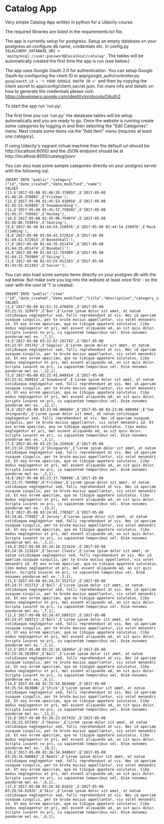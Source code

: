 # Catalog App

Very simple Catalog App written in python for a Udacity course. 

The required libraries are listed in the requirements.txt file.

The app is currently setup for postgress. Setup an empty database on your postgress an configure db name, credentials etc. in config.py ``SQLALCHEMY_DATABASE_URI = 'postgresql://user:password@localhost/catalog'``. The tables will be automatically created the first time the app is run (see below.)

The app uses Google Oauth 2.0 for authentication. You can setup Google Oauth by configuring the client ID in app/google_auth/controller.py ``googleauth_id = '< YOUR GOOGLE OAUTH ID >'`` and then by copying the client secret to app/config/client_secret.json. For more info and details on how to generate the credentials please visit: https://developers.google.com/identity/protocols/OAuth2

To start the app run 'run.py'. 

The first time you run 'run.py' the database tables will be setup automatically and you are ready to go. Once the website is running create some categories by logging in and then selecting the "Edit Categories" menu. Next create some items via the "Add Item" menu (requires at least one category).

If using Udacity's vagrant virtual machine then the default url should be http://localhost:8000/ and the JSON endpoint should be at http://localhost:8000/catalog/json/ 

You can also load some sample categories directly on your postgres server with the following sql:

```
INSERT INTO "public"."category"("id","date_created","date_modified","name")
VALUES
(13,E'2017-05-08 01:46:20.378092',E'2017-05-08 01:46:20.378092',E'Frisbee'),
(12,E'2017-05-08 01:45:53.910956',E'2017-05-08 01:45:53.910956',E'Snowboarding'),
(11,E'2017-05-08 01:45:37.750502',E'2017-05-08 01:45:37.750502',E'Hockey'),
(10,E'2017-05-08 01:45:06.759074',E'2017-05-08 01:45:06.759074',E'Skating'),
(9,E'2017-05-08 01:44:54.150976',E'2017-05-08 01:44:54.150976',E'Rock Climbing'),
(8,E'2017-05-08 01:44:42.572014',E'2017-05-08 01:44:42.572014',E'Basketball'),
(7,E'2017-05-08 01:44:35.451474',E'2017-05-08 01:44:35.451474',E'Baseball'),
(6,E'2017-05-08 01:44:12.793999',E'2017-05-08 01:44:12.793999',E'Skiing'),
(3,E'2017-05-08 01:43:55.012303',E'2017-05-08 01:43:55.012303',E'Soccer');
```

You can also load some sample items directly on your postgres db with the sql below. But make sure you log into the website at least once first - so the user with the user.id '1' is created.  

```
INSERT INTO "public"."item"("id","date_created","date_modified","title","description","category_id","user_id")
VALUES
(2,E'2017-05-08 01:51:15.476859',E'2017-05-08 03:21:51.329975',E'Bat',E'Lorem ipsum dolor sit amet, at natum cotidieque neglegentur sed, falli reprehendunt at vis. Nec id aperiam nusquam singulis, per te brute mucius appellantur, vis solet menandri id. Et eos errem apeirian, quo no tibique appetere salutatus. Cibo modus neglegentur et pri, mel essent aliquando ad, an sit quis dolor. Scripta iuvaret no pri, cu sapientem temporibus vel. Enim nonumes ponderum mel ex.',7,1),
(4,E'2017-05-08 03:22:07.191742',E'2017-05-08 03:22:07.191742',E'Goggles',E'Lorem ipsum dolor sit amet, at natum cotidieque neglegentur sed, falli reprehendunt at vis. Nec id aperiam nusquam singulis, per te brute mucius appellantur, vis solet menandri id. Et eos errem apeirian, quo no tibique appetere salutatus. Cibo modus neglegentur et pri, mel essent aliquando ad, an sit quis dolor. Scripta iuvaret no pri, cu sapientem temporibus vel. Enim nonumes ponderum mel ex.',12,1),
(5,E'2017-05-08 03:22:41.848914',E'2017-05-08 03:22:41.848914',E'Snowboard',E'Lorem ipsum dolor sit amet, at natum cotidieque neglegentur sed, falli reprehendunt at vis. Nec id aperiam nusquam singulis, per te brute mucius appellantur, vis solet menandri id. Et eos errem apeirian, quo no tibique appetere salutatus. Cibo modus neglegentur et pri, mel essent aliquando ad, an sit quis dolor. Scripta iuvaret no pri, cu sapientem temporibus vel. Enim nonumes ponderum mel ex.',12,1),
(6,E'2017-05-08 03:23:06.089494',E'2017-05-08 03:23:06.089494',E'Two shinguards',E'Lorem ipsum dolor sit amet, at natum cotidieque neglegentur sed, falli reprehendunt at vis. Nec id aperiam nusquam singulis, per te brute mucius appellantur, vis solet menandri id. Et eos errem apeirian, quo no tibique appetere salutatus. Cibo modus neglegentur et pri, mel essent aliquando ad, an sit quis dolor. Scripta iuvaret no pri, cu sapientem temporibus vel. Enim nonumes ponderum mel ex.',3,1),
(7,E'2017-05-08 03:23:24.259928',E'2017-05-08 03:23:24.259928',E'Shinguards',E'Lorem ipsum dolor sit amet, at natum cotidieque neglegentur sed, falli reprehendunt at vis. Nec id aperiam nusquam singulis, per te brute mucius appellantur, vis solet menandri id. Et eos errem apeirian, quo no tibique appetere salutatus. Cibo modus neglegentur et pri, mel essent aliquando ad, an sit quis dolor. Scripta iuvaret no pri, cu sapientem temporibus vel. Enim nonumes ponderum mel ex.',3,1),
(8,E'2017-05-08 03:23:37.766098',E'2017-05-08 03:23:37.766098',E'Frisbee',E'Lorem ipsum dolor sit amet, at natum cotidieque neglegentur sed, falli reprehendunt at vis. Nec id aperiam nusquam singulis, per te brute mucius appellantur, vis solet menandri id. Et eos errem apeirian, quo no tibique appetere salutatus. Cibo modus neglegentur et pri, mel essent aliquando ad, an sit quis dolor. Scripta iuvaret no pri, cu sapientem temporibus vel. Enim nonumes ponderum mel ex.',13,1),
(9,E'2017-05-08 03:24:01.770587',E'2017-05-08 03:24:01.770587',E'Jersey',E'Lorem ipsum dolor sit amet, at natum cotidieque neglegentur sed, falli reprehendunt at vis. Nec id aperiam nusquam singulis, per te brute mucius appellantur, vis solet menandri id. Et eos errem apeirian, quo no tibique appetere salutatus. Cibo modus neglegentur et pri, mel essent aliquando ad, an sit quis dolor. Scripta iuvaret no pri, cu sapientem temporibus vel. Enim nonumes ponderum mel ex.',3,1),
(10,E'2017-05-08 03:24:18.221624',E'2017-05-08 03:24:18.221624',E'Soccer Cleats',E'Lorem ipsum dolor sit amet, at natum cotidieque neglegentur sed, falli reprehendunt at vis. Nec id aperiam nusquam singulis, per te brute mucius appellantur, vis solet menandri id. Et eos errem apeirian, quo no tibique appetere salutatus. Cibo modus neglegentur et pri, mel essent aliquando ad, an sit quis dolor. Scripta iuvaret no pri, cu sapientem temporibus vel. Enim nonumes ponderum mel ex.',3,1),
(11,E'2017-05-08 03:24:37.552713',E'2017-05-08 03:24:37.552713',E'Ball',E'Lorem ipsum dolor sit amet, at natum cotidieque neglegentur sed, falli reprehendunt at vis. Nec id aperiam nusquam singulis, per te brute mucius appellantur, vis solet menandri id. Et eos errem apeirian, quo no tibique appetere salutatus. Cibo modus neglegentur et pri, mel essent aliquando ad, an sit quis dolor. Scripta iuvaret no pri, cu sapientem temporibus vel. Enim nonumes ponderum mel ex.',7,1),
(12,E'2017-05-08 03:24:47.589723',E'2017-05-08 03:24:47.589723',E'Ball',E'Lorem ipsum dolor sit amet, at natum cotidieque neglegentur sed, falli reprehendunt at vis. Nec id aperiam nusquam singulis, per te brute mucius appellantur, vis solet menandri id. Et eos errem apeirian, quo no tibique appetere salutatus. Cibo modus neglegentur et pri, mel essent aliquando ad, an sit quis dolor. Scripta iuvaret no pri, cu sapientem temporibus vel. Enim nonumes ponderum mel ex.',3,1),
(13,E'2017-05-08 03:25:10.583954',E'2017-05-08 03:25:10.583954',E'Ball',E'Lorem ipsum dolor sit amet, at natum cotidieque neglegentur sed, falli reprehendunt at vis. Nec id aperiam nusquam singulis, per te brute mucius appellantur, vis solet menandri id. Et eos errem apeirian, quo no tibique appetere salutatus. Cibo modus neglegentur et pri, mel essent aliquando ad, an sit quis dolor. Scripta iuvaret no pri, cu sapientem temporibus vel. Enim nonumes ponderum mel ex.',8,1),
(14,E'2017-05-08 03:25:54.063606',E'2017-05-08 03:25:54.063606',E'Stick',E'Lorem ipsum dolor sit amet, at natum cotidieque neglegentur sed, falli reprehendunt at vis. Nec id aperiam nusquam singulis, per te brute mucius appellantur, vis solet menandri id. Et eos errem apeirian, quo no tibique appetere salutatus. Cibo modus neglegentur et pri, mel essent aliquando ad, an sit quis dolor. Scripta iuvaret no pri, cu sapientem temporibus vel. Enim nonumes ponderum mel ex.',11,1),
(15,E'2017-05-08 03:26:23.657435',E'2017-05-08 03:26:23.657435',E'Skates',E'Lorem ipsum dolor sit amet, at natum cotidieque neglegentur sed, falli reprehendunt at vis. Nec id aperiam nusquam singulis, per te brute mucius appellantur, vis solet menandri id. Et eos errem apeirian, quo no tibique appetere salutatus. Cibo modus neglegentur et pri, mel essent aliquando ad, an sit quis dolor. Scripta iuvaret no pri, cu sapientem temporibus vel. Enim nonumes ponderum mel ex.',10,1),
(16,E'2017-05-08 03:26:34.940043',E'2017-05-08 03:26:34.940043',E'Boots',E'Lorem ipsum dolor sit amet, at natum cotidieque neglegentur sed, falli reprehendunt at vis. Nec id aperiam nusquam singulis, per te brute mucius appellantur, vis solet menandri id. Et eos errem apeirian, quo no tibique appetere salutatus. Cibo modus neglegentur et pri, mel essent aliquando ad, an sit quis dolor. Scripta iuvaret no pri, cu sapientem temporibus vel. Enim nonumes ponderum mel ex.',6,1),
(17,E'2017-05-08 03:26:50.61632',E'2017-05-08 03:26:50.61632',E'Skis',E'Lorem ipsum dolor sit amet, at natum cotidieque neglegentur sed, falli reprehendunt at vis. Nec id aperiam nusquam singulis, per te brute mucius appellantur, vis solet menandri id. Et eos errem apeirian, quo no tibique appetere salutatus. Cibo modus neglegentur et pri, mel essent aliquando ad, an sit quis dolor. Scripta iuvaret no pri, cu sapientem temporibus vel. Enim nonumes ponderum mel ex.',6,1);
```

